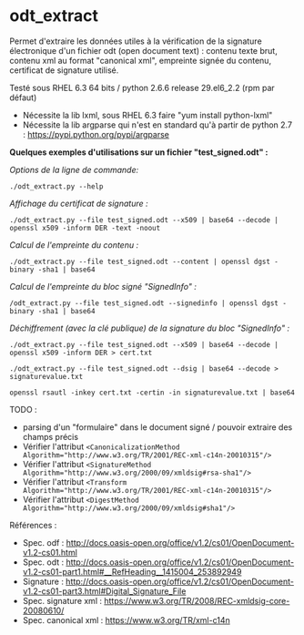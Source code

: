 # odt_extract

Permet d'extraire les données utiles à la vérification de la signature électronique d'un fichier odt (open document text) : contenu texte brut, contenu xml au format "canonical xml", empreinte signée du contenu, certificat de signature utilisé.

Testé sous RHEL 6.3 64 bits / python 2.6.6 release 29.el6_2.2 (rpm par défaut)
- Nécessite la lib lxml, sous RHEL 6.3 faire "yum install python-lxml"
- Nécessite la lib argparse qui n'est en standard qu'à partir de python 2.7 : https://pypi.python.org/pypi/argparse

__Quelques exemples d'utilisations sur un fichier "test_signed.odt" :__

_Options de la ligne de commande:_

`./odt_extract.py --help`

_Affichage du certificat de signature :_

`./odt_extract.py --file test_signed.odt --x509 | base64 --decode | openssl x509 -inform DER -text -noout`

_Calcul de l'empreinte du contenu :_

`./odt_extract.py --file test_signed.odt --content | openssl dgst -binary -sha1 | base64`

_Calcul de l'empreinte du bloc signé "SignedInfo" :_

`/odt_extract.py --file test_signed.odt --signedinfo | openssl dgst -binary -sha1 | base64`

_Déchiffrement (avec la clé publique) de la signature du bloc "SignedInfo" :_

`./odt_extract.py --file test_signed.odt --x509 | base64 --decode | openssl x509 -inform DER > cert.txt`

`./odt_extract.py --file test_signed.odt --dsig | base64 --decode > signaturevalue.txt`

`openssl rsautl -inkey cert.txt -certin -in signaturevalue.txt | base64`

TODO :
- parsing d'un "formulaire" dans le document signé / pouvoir extraire des champs précis
- Vérifier l'attribut `<CanonicalizationMethod Algorithm="http://www.w3.org/TR/2001/REC-xml-c14n-20010315"/>`
- Vérifier l'attribut `<SignatureMethod Algorithm="http://www.w3.org/2000/09/xmldsig#rsa-sha1"/>`
- Vérifier l'attribut `<Transform Algorithm="http://www.w3.org/TR/2001/REC-xml-c14n-20010315"/>`
- Vérifier l'attribut `<DigestMethod Algorithm="http://www.w3.org/2000/09/xmldsig#sha1"/>`

Références :
- Spec. odf : http://docs.oasis-open.org/office/v1.2/cs01/OpenDocument-v1.2-cs01.html
- Spec. odt : http://docs.oasis-open.org/office/v1.2/cs01/OpenDocument-v1.2-cs01-part1.html#__RefHeading__1415004_253892949
- Signature : http://docs.oasis-open.org/office/v1.2/cs01/OpenDocument-v1.2-cs01-part3.html#Digital_Signature_File
- Spec. signature xml : https://www.w3.org/TR/2008/REC-xmldsig-core-20080610/
-  Spec. canonical xml : https://www.w3.org/TR/xml-c14n
